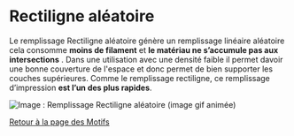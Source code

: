 # Rectiligne aléatoire

Le remplissage Rectiligne aléatoire  génère un remplissage linéaire aléatoire  cela consomme **moins de filament** et **le matériau ne s’accumule pas aux intersections** . Dans une utilisation avec une densité faible il permet davoir une bonne couverture de l'espace et donc permet de bien supporter les couches supérieures. Comme le remplissage rectiligne, ce remplissage d’impression **est l’un des plus rapides**.

![Image : Remplissage Rectiligne aléatoire  (image gif animée)](images/rectiligne-aléatoire.gif)



[Retour à la page des Motifs](pattern.md)